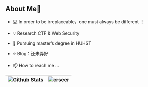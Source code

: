 ## About Me👋
- 💻 In order to be irreplaceable，one must always be different ！

- 💡 Research  CTF & Web Security

- 🌱 Pursuing master’s degree in HUHST

- ⭐️ Blog：还未弄好

- 📫 How to reach me ...

| ![Github Stats](https://github-readme-stats.vercel.app/api?username=crseer&show_icons=true&theme=default&count_private=true) | ![crseer](https://count.getloli.com/get/@crseer?theme=rule34) |
| ------------------------------------------------------------ | ------------------------------------------------------------ |
